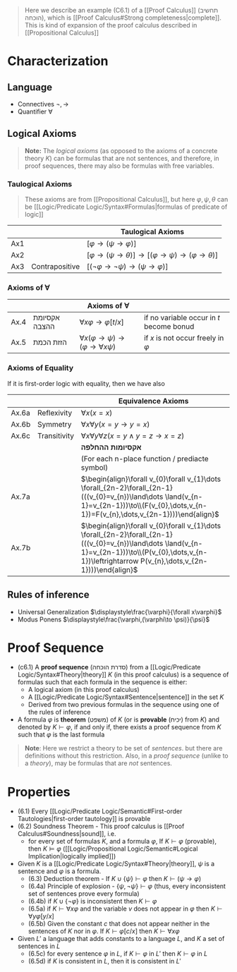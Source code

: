 
> Here we describe an example (C6.1) of a [[Proof Calculus]] (תחשיב הוכחה), which is [[Proof Calculus#Strong completeness|complete]].  This is kind of expansion of the proof calculus described in [[Propositional Calculus]]

# Characterization

## Language

- Connectives $\lnot,\to$
- Quantifier $\forall$

## Logical Axioms 

> **Note:** The *logical axioms* (as opposed to the axioms of a concrete theory $K$) can be formulas that are not sentences, and therefore, in proof sequences, there may also be formulas with free variables.

### Taulogical Axioms

> These axioms are from [[Propositional Calculus]], but here $\varphi,\psi,\theta$ can be [[Logic/Predicate Logic/Syntax#Formulas|formulas of predicate of logic]]

|     |                | Taulogical Axioms                                                          |
| --- | -------------- | -------------------------------------------------------------------------- |
| Ax1 |                | $[\varphi\to(\psi\to \varphi)]$                                            |
| Ax2 |                | $[\varphi\to(\psi\to \theta)]\to[(\varphi\to \psi)\to(\varphi\to \theta)]$ |
| Ax3 | Contrapositive | $[(\lnot\varphi\to\lnot\psi)\to(\psi\to\varphi)]$                          |
### Axioms of $∀$

|      |               | **Axioms of $\forall$**                                   |                                          |
| ---- | ------------- | --------------------------------------------------------- | ---------------------------------------- |
| Ax.4 | אקסיומת ההצבה | $\forall x \varphi\to \varphi[t/x]$                       | if no variable occur in $t$ become bonud |
| Ax.5 | הזזת הכמת     | $\forall x(\varphi\to \psi)\to(\varphi\to \forall x\psi)$ | if $x$ is not occur freely in $\varphi$  |
### Axioms of Equality

If it is first-order logic with equality, then we have also

|       |              | Equivalence Axioms                                                                                                                                                                                            |
| ----- | ------------ | ------------------------------------------------------------------------------------------------------------------------------------------------------------------------------------------------------------- |
| Ax.6a | Reflexivity  | $\forall x (x = x)$                                                                                                                                                                                           |
| Ax.6b | Symmetry     | $\forall x\forall y (x = y \rightarrow y = x)$                                                                                                                                                                |
| Ax.6c | Transitivity | $\forall x \forall y \forall z (x = y \land y = z \rightarrow x = z)$                                                                                                                                         |
|       |              | **אקסיומות ההחלפה**                                                                                                                                                                                           |
|       |              | (For each n-place function / prediacte symbol)                                                                                                                                                                |
| Ax.7a |              | $\begin{align}\forall v_{0}\forall v_{1}\dots \forall_{2n-2}\forall_{2n-1}(((v_{0}=v_{n})\land\dots \land(v_{n-1}=v_{2n-1}))\to\\(F(v_{0},\dots,v_{n-1})=F(v_{n},\dots,v_{2n-1})))\end{align}$                |
| Ax.7b |              | $\begin{align}\forall v_{0}\forall v_{1}\dots \forall_{2n-2}\forall_{2n-1}(((v_{0}=v_{n})\land\dots \land(v_{n-1}=v_{2n-1}))\to\\(P(v_{0},\dots,v_{n-1})\leftrightarrow P(v_{n},\dots,v_{2n-1})))\end{align}$ |

## Rules of inference

- Universal Generalization $\displaystyle\frac{\varphi}{\forall x\varphi}$
- Modus Ponens $\displaystyle\frac{\varphi,(\varphi\to \psi)}{\psi}$

# Proof Sequence 

- (c6.1) A **proof sequence** (סדרת הוכחה) from a [[Logic/Predicate Logic/Syntax#Theory|theory]] $K$ (in this proof calculus) is a sequence of formulas such that each formula in the sequence is either:
	- A logical axiom (in this proof calculus)
	- A [[Logic/Predicate Logic/Syntax#Sentence|sentence]] in the set $K$
	- Derived from two previous formulas in the sequence using one of the rules of inference
- A formula $\varphi$ is **theorem** (משפט) of $K$ (or is **provable** (יכיח) from $K$) and denoted by $K \vdash \varphi$, if and only if, there exists a proof sequence from $K$ such that $\varphi$ is the last formula

> **Note**: Here we restrict a theory to be set of *sentences*. but there are definitions without this restriction. Also, in a *proof sequence* (unlike to a *theory*), may be formulas that are *not* sentences.

# Properties

- (6.1) Every [[Logic/Predicate Logic/Semantic#First-order Tautologies|first-order tautology]] is provable
- (6.2) Soundness Theorem - This proof calculus is [[Proof Calculus#Soundness|sound]], i.e. 
	- for every set of formulas $K$, and a formula $\varphi$, If $K\vdash \varphi$ (provable), then $K \models\varphi$ ([[Logic/Propositional Logic/Semantic#Logical Implication|logically implied]])
- Given $K$ is a [[Logic/Predicate Logic/Syntax#Theory|theory]], $\psi$ is a sentence and $\varphi$ is a formula. 
	- (6.3) Deduction theorem - If $K\cup \{ \psi \}\vdash \varphi$ then $K \vdash ( \psi \to \varphi)$
	- (6.4a) Principle of explosion - $\{ \psi,\lnot \psi \}\vdash \varphi$ (thus, every inconsistent set of sentences prove every formula)
	- (6.4b) if $K\cup \{ \lnot \varphi \}$ is inconsistent then $K \vdash \varphi$
	- (6.5a) if $K\vdash \forall x\varphi$ and the variable $v$ does not appear in $\varphi$ then $K \vdash \forall y \varphi[y/x]$
	- (6.5b) Given the constant $c$ that does not appear neither in the sentences of $K$ nor in $\varphi$. If $K \vdash \varphi[c / x]$ then $K \vdash \forall x \varphi$
- Given $L'$ a language that adds constants to a language $L$, and $K$ a set of sentences in $L$
	- (6.5c) for every sentence $\varphi$ in $L$, if $K \vdash \varphi$ in $L'$ then $K \vdash \varphi$ in $L$
	- (6.5d) if $K$ is consistent in $L$, then it is consistent in $L'$

